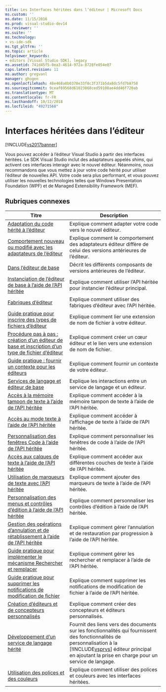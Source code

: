 ```yaml
---
title: Les Interfaces héritées dans l’éditeur | Microsoft Docs
ms.custom: ''
ms.date: 11/15/2016
ms.prod: visual-studio-dev14
ms.reviewer: ''
ms.suite: ''
ms.technology:
- vs-ide-sdk
ms.tgt_pltfrm: ''
ms.topic: article
helpviewer_keywords:
- editors [Visual Studio SDK], legacy
ms.assetid: 741d45f5-0ea3-4614-972a-8728fe054e07
caps.latest.revision: 11
ms.author: gregvanl
manager: ghogen
ms.openlocfilehash: 48e468a8b0378e33f8c3f371b5da8dc5fd7b8758
ms.sourcegitcommit: 9ceaf69568d61023868ced59108ae4dd46f720ab
ms.translationtype: MT
ms.contentlocale: fr-FR
ms.lasthandoff: 10/12/2018
ms.locfileid: "49271568"
---
```

# <a name="legacy-interfaces-in-the-editor"></a>Interfaces héritées dans l’éditeur
[!INCLUDE[vs2017banner](../includes/vs2017banner.md)]

Vous pouvez accéder à l’éditeur Visual Studio à partir des interfaces héritées. Le SDK Visual Studio inclut des adaptateurs appelés *shims*, qui activent ces interfaces interagir avec le nouvel éditeur. Néanmoins, nous recommandons que vous mettez à jour votre code hérité pour utiliser l’éditeur de nouvelles API. Votre code sera plus performant, et vous pouvez utiliser les nouvelles technologies telles que Windows Presentation Foundation (WPF) et de Managed Extensibility Framework (MEF).  
  
## <a name="related-topics"></a>Rubriques connexes  
  
|Titre|Description|  
|-----------|-----------------|  
|[Adaptation du code hérité à l’éditeur](../extensibility/adapting-legacy-code-to-the-editor.md)|Explique comment adapter votre code vers le nouvel éditeur.|  
|[Comportement nouveau ou modifié avec les adaptateurs de l’éditeur](../extensibility/new-or-changed-behavior-with-editor-adapters.md)|Explique comment le comportement des adaptateurs éditeur diffère de celui des versions antérieures de l’éditeur.|  
|[Dans l’éditeur de base](../extensibility/inside-the-core-editor.md)|Décrit les différents composants de versions antérieures de l’éditeur.|  
|[Instanciation de l’éditeur de base à l’aide de l’API héritée](../extensibility/instantiating-the-core-editor-by-using-the-legacy-api.md)|Explique comment utiliser l’API héritée pour instancier l’éditeur principal.|  
|[Fabriques d’éditeur](../extensibility/editor-factories.md)|Explique comment utiliser des fabriques d’éditeur avec l’API héritée.|  
|[Guide pratique pour inscrire des types de fichiers d’éditeur](../extensibility/how-to-register-editor-file-types.md)|Explique comment lier une extension de nom de fichier à votre éditeur.|  
|[Procédure pas à pas : création d’un éditeur de base et inscription d’un type de fichier d’éditeur](../extensibility/walkthrough-creating-a-core-editor-and-registering-an-editor-file-type.md)|Explique comment créer un cœur éditeur et le lien vers une extension de nom de fichier.|  
|[Guide pratique : fournir un contexte pour les éditeurs](../extensibility/how-to-provide-context-for-editors.md)|Explique comment fournir un contexte de votre éditeur.|  
|[Services de langage et éditeur de base](../extensibility/language-services-and-the-core-editor.md)|Explique les interactions entre un service de langage et un éditeur.|  
|[Accès à la mémoire tampon de texte à l’aide de l’API héritée](../extensibility/accessing-the-text-buffer-by-using-the-legacy-api.md)|Explique comment accéder à la mémoire tampon de texte à l’aide de l’API héritée.|  
|[Accès au mode texte à l’aide de l’API héritée](../extensibility/accessing-thetext-view-by-using-the-legacy-api.md)|Explique comment accéder à l’affichage de texte à l’aide de l’API héritée.|  
|[Personnalisation des fenêtres Code à l’aide de l’API héritée](../extensibility/customizing-code-windows-by-using-the-legacy-api.md)|Explique comment personnaliser les fenêtres de code à l’aide de l’API héritée.|  
|[Accès aux calques de texte à l’aide de l’API héritée](../extensibility/accessing-text-layers-by-using-the-legacy-api.md)|Explique comment accéder aux différentes couches de texte à l’aide de l’API héritée.|  
|[Utilisation de marqueurs de texte avec l’API héritée](../extensibility/using-text-markers-with-the-legacy-api.md)|Explique comment ajouter des marqueurs de texte à l’aide de l’API héritée.|  
|[Personnalisation des menus et contrôles d’édition à l’aide de l’API héritée](../extensibility/customizing-editor-controls-and-menus-by-using-the-legacy-api.md)|Explique comment personnaliser les contrôles d’édition à l’aide de l’API héritée.|  
|[Gestion des opérations d’annulation et de rétablissement à l’aide de l’API héritée](../extensibility/managing-undo-and-redo-by-using-the-legacy-api.md)|Explique comment gérer l’annulation et de restauration par progression à l’aide de l’API héritée.|  
|[Guide pratique pour implémenter le mécanisme Rechercher et remplacer](../extensibility/how-to-implement-the-find-and-replace-mechanism.md)|Explique comment gérer les rechercher et remplacer à l’aide de l’API héritée.|  
|[Guide pratique pour supprimer les notifications de modification de fichier](../extensibility/how-to-suppress-file-change-notifications.md)|Explique comment supprimer les notifications de modification de fichier à l’aide de l’API héritée.|  
|[Création d’éditeurs et de concepteurs personnalisés](../extensibility/creating-custom-editors-and-designers.md)|Explique comment créer des concepteurs et éditeurs personnalisés.|  
|[Développement d’un service de langage hérité](../extensibility/internals/developing-a-legacy-language-service.md)|Fournit des liens vers des documents sur les fonctionnalités qui fournissent des fonctionnalités de personnalisation à la [!INCLUDE[vsprvs](../includes/vsprvs-md.md)] éditeur principal en ajoutant la prise en charge pour un service de langage.|  
|[Utilisation des polices et des couleurs](../extensibility/using-fonts-and-colors.md)|Explique comment utiliser des polices et couleurs avec les interfaces héritées.|

